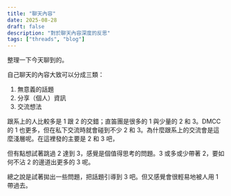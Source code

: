 ```yaml
---
title: "聊天內容"
date: 2025-08-28
draft: false
description: "對於聊天內容深度的反思"
tags: ["threads", "blog"]
---
```


整理一下今天聊到的。

自己聊天的內容大致可以分成三類：

1. 無意義的話題
2. 分享（個人）資訊
3. 交流想法

跟系上的人比較多是 1 跟 2 的交錯；直笛團是很多的 1 與少量的 2 和 3。DMCC 的 1 也更多，但在私下交流時就會碰到不少 2 和 3。為什麼跟系上的交流會是這麼淺層呢。在這裡發的主要是 2 和 3 吧，

但有點想試著跳過 2 達到 3，感覺是個值得思考的問題。3 或多或少帶著 2，要如何不沾 2 的邊道出更多的 3 呢。

總之說是試著拋出一些問題，把話題引導到 3 吧。但又感覺會很輕易地被人用 1 帶過去。